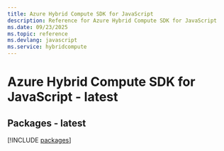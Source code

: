 ```yaml
---
title: Azure Hybrid Compute SDK for JavaScript
description: Reference for Azure Hybrid Compute SDK for JavaScript
ms.date: 09/23/2025
ms.topic: reference
ms.devlang: javascript
ms.service: hybridcompute
---
```

# Azure Hybrid Compute SDK for JavaScript - latest
## Packages - latest
[!INCLUDE [packages](hybrid-compute-index.md)]